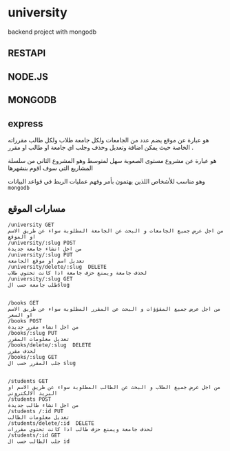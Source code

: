 # university
backend project with mongodb

## RESTAPI
## NODE.JS
## MONGODB
## express

هو عبارة عن موقع يضم عدد من الجامعات ولكل جامعة طلاب ولكل طالب مقرراته الخاصة 
حيث يمكن اضافة وتعديل وحذف وجلب اي جامعة او طالب او مقرر .

هو عبارة عن مشروع مستوى الصعوبة سهل لمتوسط وهو المشروع الثاني من سلسلة المشاريع التي سوف اقوم بنشهرها 
 
وهو مناسب للأشخاص اللذين يهتمون بأمر وفهم عمليات الربط في قواعد البيانات 
`mongodb`
## مسارات الموقع

```
/university GET
من اجل عرض جميع الجامعات و البحث عن الجامعة المطلوبة سواء عن طريق الاسم او الموقع
/university/:slug POST
من اجل انشاء جامعة جديدة 
/university/:slug PUT
تعديل اسم او موقع الجامعة
/university/delete/:slug  DELETE
لحذف جامعة ويمنع حزف جامعة اذا كانت تحتوي طلاب
/university/:slug GET
طلب جامعة حسب الslug
```

```

/books GET
من اجل عرض جميع المقؤؤات و البحث عن المقرر المطلوبة سواء عن طريق الاسم او السعر
/books POST
من اجل انشاء مقرر جديدة 
/books/:slug PUT
تعديل معلومات المقرر
/books/delete/:slug  DELETE
لحذف مقرر
/books/:slug GET
جلب المقرر حسب ال slug

```

```

/students GET
من اجل عرض جميع الطلاب و البحث عن الطالب المطلوبة سواء عن طريق الاسم او البريد الالكتروني
/students POST
من اجل انشاء طالب جديدة 
/students /:id PUT
تعديل معلومات الطالب
/students/delete/:id  DELETE
لحذف جامعة ويمنع حزف طالب اذا كانت تحتوي مقررات
/students/:id GET
جلب الطالب حسب ال id

```
